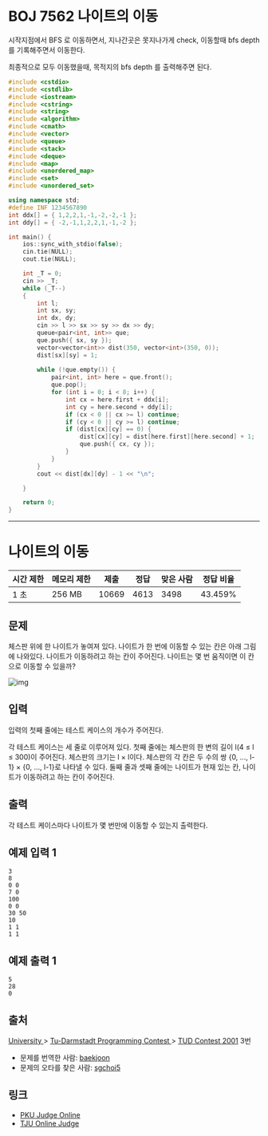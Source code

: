 # BOJ 7562 나이트의 이동



시작지점에서 BFS 로 이동하면서, 지나간곳은 못지나가게 check, 이동할때 bfs depth 를 기록해주면서 이동한다.

최종적으로 모두 이동했을때, 목적지의 bfs depth 를 출력해주면 된다.



```c++
#include <cstdio>
#include <cstdlib>
#include <iostream>
#include <cstring>
#include <string>
#include <algorithm>
#include <cmath>
#include <vector>
#include <queue>
#include <stack>
#include <deque>
#include <map>
#include <unordered_map>
#include <set>
#include <unordered_set>

using namespace std;
#define INF 1234567890
int ddx[] = { 1,2,2,1,-1,-2,-2,-1 };
int ddy[] = { -2,-1,1,2,2,1,-1,-2 };

int main() {
	ios::sync_with_stdio(false);
	cin.tie(NULL);
	cout.tie(NULL);

	int _T = 0;
	cin >> _T;
	while (_T--)
	{
		int l;
		int sx, sy;
		int dx, dy;
		cin >> l >> sx >> sy >> dx >> dy;
		queue<pair<int, int>> que;
		que.push({ sx, sy });
		vector<vector<int>> dist(350, vector<int>(350, 0));
		dist[sx][sy] = 1;
		
		while (!que.empty()) {
			pair<int, int> here = que.front();
			que.pop();
			for (int i = 0; i < 8; i++) {
				int cx = here.first + ddx[i];
				int cy = here.second + ddy[i];
				if (cx < 0 || cx >= l) continue;
				if (cy < 0 || cy >= l) continue;
				if (dist[cx][cy] == 0) {
					dist[cx][cy] = dist[here.first][here.second] + 1;
					que.push({ cx, cy });
				}
			}
		}
		cout << dist[dx][dy] - 1 << "\n";

	}

	return 0;
}


```





---

# 나이트의 이동

| 시간 제한 | 메모리 제한 | 제출  | 정답 | 맞은 사람 | 정답 비율 |
| --------- | ----------- | ----- | ---- | --------- | --------- |
| 1 초      | 256 MB      | 10669 | 4613 | 3498      | 43.459%   |

## 문제

체스판 위에 한 나이트가 놓여져 있다. 나이트가 한 번에 이동할 수 있는 칸은 아래 그림에 나와있다. 나이트가 이동하려고 하는 칸이 주어진다. 나이트는 몇 번 움직이면 이 칸으로 이동할 수 있을까?

![img](https://www.acmicpc.net/upload/images/knight.png)



## 입력

입력의 첫째 줄에는 테스트 케이스의 개수가 주어진다.

각 테스트 케이스는 세 줄로 이루어져 있다. 첫째 줄에는 체스판의 한 변의 길이 l(4 ≤ l ≤ 300)이 주어진다. 체스판의 크기는 l × l이다. 체스판의 각 칸은 두 수의 쌍 {0, ..., l-1} × {0, ..., l-1}로 나타낼 수 있다. 둘째 줄과 셋째 줄에는 나이트가 현재 있는 칸, 나이트가 이동하려고 하는 칸이 주어진다.

## 출력

각 테스트 케이스마다 나이트가 몇 번만에 이동할 수 있는지 출력한다.

## 예제 입력 1

```
3
8
0 0
7 0
100
0 0
30 50
10
1 1
1 1
```

## 예제 출력 1

```
5
28
0
```



## 출처

[University ](https://www.acmicpc.net/category/5)> [Tu-Darmstadt Programming Contest ](https://www.acmicpc.net/category/213)> [TUD Contest 2001](https://www.acmicpc.net/category/detail/909) 3번

- 문제를 번역한 사람: [baekjoon](https://www.acmicpc.net/user/baekjoon)
- 문제의 오타를 찾은 사람: [sgchoi5](https://www.acmicpc.net/user/sgchoi5)

## 링크

- [PKU Judge Online](http://poj.org/problem?id=1915)
- [TJU Online Judge](http://acm.tju.edu.cn/toj/showp1736.html)